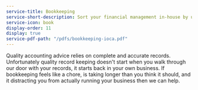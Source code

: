 ```yaml
---
service-title: Bookkeeping
service-short-description: Sort your financial management in-house by using one of our staff as your bookkeeper.
service-icon: book
display-order: 11
display: true
service-pdf-path: "/pdfs/bookkeeping-ioca.pdf"
---
```

Quality accounting advice relies on complete and accurate records. Unfortunately quality record keeping doesn't start when you walk through our door with your records, it starts back in your own business. If bookkeeping feels like a chore, is taking longer than you think it should, and it distracting you from actually running your business then we can help.
